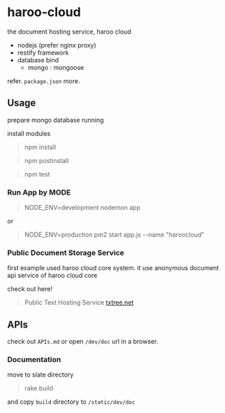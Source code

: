 haroo-cloud
===========

the document hosting service, haroo cloud

- nodejs (prefer nginx proxy)
- restify framework
- database bind
    - mongo : mongoose

refer. `package.json` more.

## Usage

prepare mongo database running

install modules

> npm install

> npm postinstall

> npm test

### Run App by MODE

> NODE_ENV=development nodemon app

or

> NODE_ENV=production pm2 start app.js --name "haroocloud"

### Public Document Storage Service

first example used haroo cloud core system. it use anonymous document api service of haroo cloud core
 
check out here!

> Public Text Hosting Service [txtree.net](https://txtree.net)

## APIs

check out `APIs.md` or open `/dev/doc` url in a browser.

### Documentation

move to slate directory

> rake build

and copy `build` directory to `/static/dev/doc`
